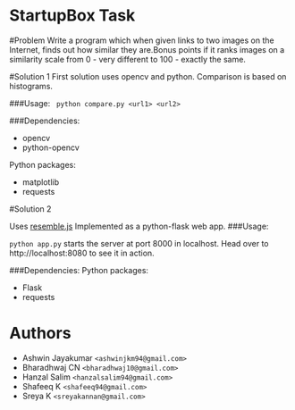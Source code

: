 StartupBox Task
===============

#Problem
Write a program which when given links to two images on the Internet, finds out how similar they are.Bonus points if it ranks images on a similarity scale from 0 - very different to 100 - exactly the same.

#Solution 1
First solution uses opencv and python. Comparison is based on histograms.

###Usage:
``` python compare.py <url1> <url2>```

###Dependencies:
- opencv
- python-opencv

Python packages:
- matplotlib
- requests

#Solution 2

Uses [resemble.js]
Implemented as a python-flask web app.
###Usage:

``` python app.py ``` starts the server at port 8000 in localhost.
Head over to http://localhost:8080 to see it in action.

###Dependencies:
Python packages:
- Flask
- requests

Authors
=======
- Ashwin Jayakumar ```<ashwinjkm94@gmail.com>```
- Bharadhwaj CN ```<bharadhwaj10@gmail.com>```
- Hanzal Salim ```<hanzalsalim94@gmail.com>```
- Shafeeq K ```<shafeeq94@gmail.com>```
- Sreya K ```<sreyakannan@gmail.com>```

[resemble.js]: https://github.com/Huddle/Resemble.js